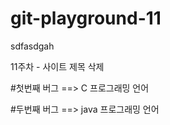 # git-playground-11

sdfasdgah

11주차 - 사이트 제목 삭제

#첫번째 버그 ==> C 프로그래밍 언어

#두번째 버그 ==> java 프로그래밍 언어
